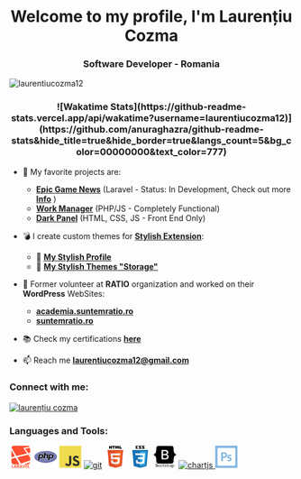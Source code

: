 <!--  Link: https://rahuldkjain.github.io/gh-profile-readme-generator/ -->
<h1 align="center"> Welcome to my profile, I'm Laurențiu Cozma </h1>
<h3 align="center"> Software Developer - Romania </h3> 
 
<!-- <h1 align="center"> 🎺 Welcome to my profile, I'm Laurențiu Cozma 🎺 </h1> -->  
<!-- <h3 align="center"> 🦇🏰 A passionate Software Developer from Romania 🏰🦇 </h3> -->
<!-- <img width="100%" src="https://i.pinimg.com/originals/de/84/a5/de84a52c7461a4de6059643c5cc88477.gif" alt="Castle Gif" > -->

<!-- Profile Views -->
<img src="https://komarev.com/ghpvc/?username=laurentiucozma12&label=Profile%20views&color=brightgreen&style=for-the-badge" alt="laurentiucozma12" />
<!-- Time Spent On -->
<h3 align="center">
 ![Wakatime Stats](https://github-readme-stats.vercel.app/api/wakatime?username=laurentiucozma12)](https://github.com/anuraghazra/github-readme-stats&hide_title=true&hide_border=true&langs_count=5&bg_color=00000000&text_color=777)
 
<!--   
 ![Wakatime Stats](https://wakatime.com/share/@f129cf21-5311-498f-98bb-e23c007757e2/6c8fbb04-36f9-45de-9f26-0a4c2d6424be.svg)
 ![Wwakatime stats](https://github-readme-stats-taupe-two.vercel.app/api/wakatime?username=gautamkrishnar&hide_title=true&hide_border=true&langs_count=5&bg_color=00000000&text_color=777) 
 -->
</h3>

- 🍍 My favorite projects are:
  - **[Epic Game News](https://www.epicgamenews.com/)** (Laravel - Status: In Development, Check out more **[Info](https://github.com/laurentiucozma12/epicgamenews-presentation)** )
  - **[Work Manager](https://github.com/laurentiucozma12/Work-Manager-Thesis)** (PHP/JS - Completely Functional)
  - **[Dark Panel](https://github.com/laurentiucozma12/Dark-Panel)** (HTML, CSS, JS - Front End Only)

- 💣 I create custom themes for **[Stylish Extension](https://chrome.google.com/webstore/detail/stylish-custom-themes-for/fjnbnpbmkenffdnngjfgmeleoegfcffe)**:
  - 🐢 **[My Stylish Profile](https://userstyles.org/user-profile/3767261)**
  - 🐋 **[My Stylish Themes "Storage"](https://github.com/laurentiucozma12/stylish-themes)** 

- 🤝 Former volunteer at **RATIO** organization and worked on their **WordPress** WebSites:
  - **[academia.suntemratio.ro](https://academia.suntemratio.ro/)**
  - **[suntemratio.ro](https://suntemratio.ro/)**

- 📚 Check my certifications **[here](https://github.com/laurentiucozma12/Certifications)**

- 📫 Reach me **laurentiucozma12@gmail.com**

<h3 align="left">Connect with me:</h3>
<p align="left">
<a href="https://www.linkedin.com/in/lauren%C8%9Biu-cozma-0025411ab/" target="blank"><img align="center" src="https://raw.githubusercontent.com/rahuldkjain/github-profile-readme-generator/master/src/images/icons/Social/linked-in-alt.svg" alt="laurențiu cozma" height="30" width="40" /></a>
</p>

<h3 align="left">Languages and Tools:</h3>
<p align="left">   
  <a href="https://laravel.com/" target="_blank" rel="noreferrer"> <img src="https://raw.githubusercontent.com/devicons/devicon/master/icons/laravel/laravel-plain-wordmark.svg" alt="laravel" width="40" height="40"/></a>
<!--   <a href="https://www.docker.com/" target="_blank" rel="noreferrer"> <img src="https://raw.githubusercontent.com/devicons/devicon/master/icons/docker/docker-original-wordmark.svg" alt="docker" width="40" height="40"/> </a> -->
  <a href="https://www.php.net" target="_blank" rel="noreferrer"> <img src="https://raw.githubusercontent.com/devicons/devicon/master/icons/php/php-original.svg" alt="php" width="40" height="40"/></a>
    <a href="https://developer.mozilla.org/en-US/docs/Web/JavaScript" target="_blank" rel="noreferrer"><img src="https://raw.githubusercontent.com/devicons/devicon/master/icons/javascript/javascript-original.svg" alt="javascript" width="40" height="40"/></a>
    <a href="https://git-scm.com/" target="_blank" rel="noreferrer"> <img src="https://www.vectorlogo.zone/logos/git-scm/git-scm-icon.svg" alt="git" width="40" height="40"/></a>
  <a href="https://www.w3.org/html/" target="_blank" rel="noreferrer"><img src="https://raw.githubusercontent.com/devicons/devicon/master/icons/html5/html5-original-wordmark.svg" alt="html5" width="40" height="40"/></a>
  <a href="https://www.w3schools.com/css/" target="_blank" rel="noreferrer"> <img src="https://raw.githubusercontent.com/devicons/devicon/master/icons/css3/css3-original-wordmark.svg" alt="css3" width="40" height="40"/></a>
  <a href="https://getbootstrap.com" target="_blank" rel="noreferrer"><img src="https://raw.githubusercontent.com/devicons/devicon/master/icons/bootstrap/bootstrap-plain-wordmark.svg" alt="bootstrap" width="40" height="40"/></a> 
  <a href="https://www.chartjs.org" target="_blank" rel="noreferrer"> <img src="https://www.chartjs.org/media/logo-title.svg" alt="chartjs" width="40" height="40"/> </a>  
<!--    <a href="https://www.mysql.com/" target="_blank" rel="noreferrer"><img src="https://raw.githubusercontent.com/devicons/devicon/master/icons/mysql/mysql-original-wordmark.svg" alt="mysql" width="40" height="40"/></a>
  <a href="https://www.w3schools.com/cs/" target="_blank" rel="noreferrer"><img src="https://raw.githubusercontent.com/devicons/devicon/master/icons/csharp/csharp-original.svg" alt="csharp" width="40" height="40"/></a>
  <a href="https://www.w3schools.com/cpp/" target="_blank" rel="noreferrer"> <img src="https://raw.githubusercontent.com/devicons/devicon/master/icons/cplusplus/cplusplus-original.svg" alt="cplusplus" width="40" height="40"/></a> -->
  <a href="https://www.photoshop.com/en" target="_blank" rel="noreferrer"><img src="https://raw.githubusercontent.com/devicons/devicon/master/icons/photoshop/photoshop-line.svg" alt="photoshop" width="40" height="40"/></a>
</p>
